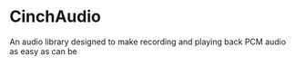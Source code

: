 # CinchAudio
An audio library designed to make recording and playing back PCM audio as easy as can be

